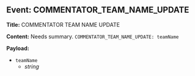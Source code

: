 ## Event: COMMENTATOR_TEAM_NAME_UPDATE

**Title:** COMMENTATOR TEAM NAME UPDATE

**Content:**
Needs summary.
`COMMENTATOR_TEAM_NAME_UPDATE: teamName`

**Payload:**
- `teamName`
  - *string*